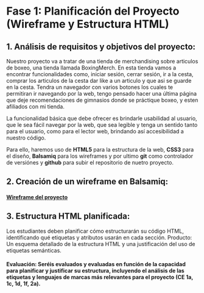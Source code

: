 # Fase 1: Planificación del Proyecto (Wireframe y Estructura HTML)

## 1. **Análisis de requisitos y objetivos del proyecto:**
Nuestro proyecto va a tratar de una tienda de merchandising sobre articulos de boxeo, una tienda llamada BoxingMerch. En esta tienda vamos a encontrar funcionalidades como, iniciar sesión, cerrar sesión, ir a la cesta, comprar los articulos de la cesta dar like a un articulo y que asi se guarde en la cesta. Tendra un navegador con varios botones los cuales te permitiran ir navegando por la web, tengo pensado hacer una última página que deje recomendaciones de gimnasios donde se práctique boxeo, y esten afiliados con mi tienda. 

La funcionalidad básica que debe ofrecer es brindarle usabilidad al usuario, que le sea fácil navegar por la web, que sea legible y tenga un sentido tanto para el usuario, como para el lector web, brindando así accesibilidad a nuestro código.

Para ello, haremos uso de **HTML5** para la estructura de la web, **CSS3** para el diseño, **Balsamiq** para los wireframes y por ultimo **git** como controlador de versiónes y **github** para subir el repositorio de nuetro proyecto.

## 2. **Creación de un wireframe en Balsamiq:**
#### [Wireframe del proyecto](Wireframe_Proyecto_LGDM.pdf)

## 3. **Estructura HTML planificada:** ##

Los estudiantes deben planificar cómo estructurarán su código HTML, identificando qué etiquetas y atributos usarán en cada sección.
Producto: Un esquema detallado de la estructura HTML y una justificación del uso de etiquetas semánticas.




#### **Evaluación: Seréis evaluados y evaluadas en función de la capacidad para planificar y justificar su estructura, incluyendo el análisis de las etiquetas y lenguajes de marcas más relevantes para el proyecto (CE 1a, 1c, 1d, 1f, 2a).**

